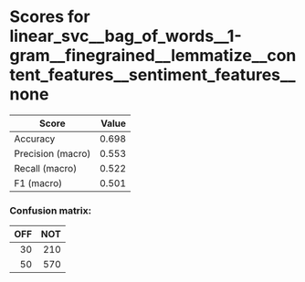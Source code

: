 # Scores for linear_svc__bag_of_words__1-gram__finegrained__lemmatize__content_features__sentiment_features__none
|      Score      |Value|
|-----------------|----:|
|Accuracy         |0.698|
|Precision (macro)|0.553|
|Recall (macro)   |0.522|
|F1 (macro)       |0.501|

### Confusion matrix:
|OFF|NOT|
|--:|--:|
| 30|210|
| 50|570|
